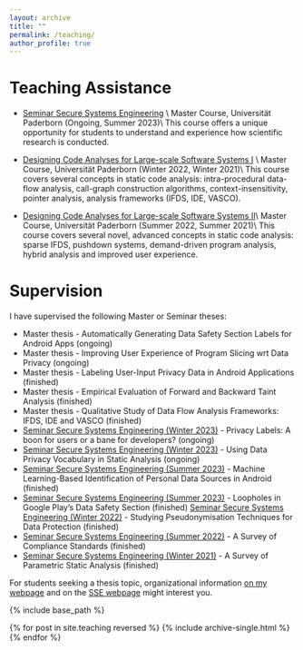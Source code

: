 ```yaml
---
layout: archive
title: ""
permalink: /teaching/
author_profile: true
---
```


**Teaching Assistance**
======

* [Seminar Secure Systems Engineering](https://www.hni.uni-paderborn.de/sse/lehre/seminar-secure-systems-engineering-ws-20232024/) \\
Master Course, Universität Paderborn (Ongoing, Summer 2023)\\
This course offers a unique opportunity for students to understand and experience how scientific research is conducted.

* [Designing Code Analyses for Large-scale Software Systems I](https://www.hni.uni-paderborn.de/sse/lehre/deca/) \\
Master Course, Universität Paderborn (Winter 2022, Winter 2021)\\
This course covers several concepts in static code analysis: intra-procedural data-flow analysis, call-graph construction algorithms, context-insensitivity, pointer analysis, analysis frameworks (IFDS, IDE, VASCO).

* [Designing Code Analyses for Large-scale Software Systems II](https://www.hni.uni-paderborn.de/sse/lehre/designing-code-analyses-for-large-scale-software-systems-2-deca-2-ss2022/)\\
  Master Course, Universität Paderborn (Summer 2022, Summer 2021)\\
This course covers several novel, advanced concepts in static code analysis: sparse IFDS, pushdown systems, demand-driven program analysis, hybrid analysis and improved user experience.

**Supervision**
=====
I have supervised the following Master or Seminar theses:
* Master thesis - Automatically Generating Data Safety Section Labels for Android Apps (ongoing)
* Master thesis - Improving User Experience of Program Slicing wrt Data Privacy (ongoing)
* Master thesis - Labeling User-Input Privacy Data in Android Applications (finished)
* Master thesis - Empirical Evaluation of Forward and Backward Taint Analysis (finished)
* Master thesis - Qualitative Study of Data Flow Analysis Frameworks: IFDS, IDE and VASCO (finished)
* [Seminar Secure Systems Engineering (Winter 2023)](https://www.hni.uni-paderborn.de/sse/lehre/seminar-secure-systems-engineering-ws-20232024/) - Privacy Labels: A boon for users or a bane for developers? (ongoing)
* [Seminar Secure Systems Engineering (Winter 2023)](https://www.hni.uni-paderborn.de/sse/lehre/seminar-secure-systems-engineering-ws-20232024/) - Using Data Privacy Vocabulary in Static Analysis (ongoing)
* [Seminar Secure Systems Engineering (Summer 2023)](https://www.hni.uni-paderborn.de/sse/lehre/seminar-secure-systems-engineering-ss-2023/) - Machine Learning-Based Identification of Personal Data Sources in Android (finished)
* [Seminar Secure Systems Engineering (Summer 2023)](https://www.hni.uni-paderborn.de/sse/lehre/seminar-secure-systems-engineering-ss-2023/) - Loopholes in Google Play’s Data Safety Section (finished)
[Seminar Secure Systems Engineering (Winter 2022)](https://www.hni.uni-paderborn.de/sse/lehre/seminar-secure-systems-engineering-ws-20222023/) - Studying Pseudonymisation Techniques for Data Protection (finished)
* [Seminar Secure Systems Engineering (Summer 2022)](https://www.hni.uni-paderborn.de/sse/lehre/seminar-secure-systems-engineering-ss-2022/) - A Survey of Compliance Standards (finished)
* [Seminar Secure Systems Engineering (Winter 2021)](https://www.hni.uni-paderborn.de/sse/lehre/vorlesungsarchiv/ws-202122/seminar-secure-systems-engineering-ws-2021/) - A Survey of Parametric Static Analysis (finished)

For students seeking a thesis topic, organizational information [on my webpage](https://mugdhak30.github.io/info_for_students/) and on the [SSE webpage](https://www.hni.uni-paderborn.de/sse/lehre/bachelor-masterarbeiten/) might interest you. 

{% include base_path %}

{% for post in site.teaching reversed %}
  {% include archive-single.html %}
{% endfor %}
